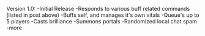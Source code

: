 Version 1.0:
-Initial Release
-Responds to various buff related commands (listed in post above)
-Buffs self, and manages it's own vitals
-Queue's up to 5 players
-Casts brilliance
-Summons portals
-Randomized local chat spam
-more